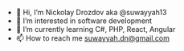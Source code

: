 - 👋 Hi, I’m Nickolay Drozdov aka @suwayyah13
- 👀 I’m interested in software development
- 🌱 I’m currently learning C#, PHP, React, Angular
- 📫 How to reach me suwayyah.dn@gmail.com

<!---
suwayyah13/suwayyah13 is a ✨ special ✨ repository because its `README.md` (this file) appears on your GitHub profile.
You can click the Preview link to take a look at your changes.
--->
